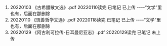 1. 20220103  《古希腊散文选》.pdf  20220110读完  已笔记  已上传  ----“文学”里也有，后面在那删除   
2. 20220110  《琉善哲学文选》.pdf  20220118读完  已笔记  已上传  ----“文学”里也有，后面在那删除 
3. 20220129 《阿古利可拉传-日耳曼尼亚志》.pdf  20220129读完  已笔记  未上传
